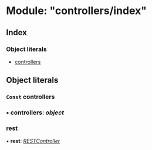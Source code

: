 
# Module: "controllers/index"

## Index

### Object literals

* [controllers](_controllers_index_.md#const-controllers)

## Object literals

### <a id="const-controllers" name="const-controllers"></a> `Const` controllers

### ▪ **controllers**: *object*

### <a id="rest" name="rest"></a>  rest

• **rest**: *[RESTController](../classes/_controllers_rest_restcontroller_.restcontroller.md)*
